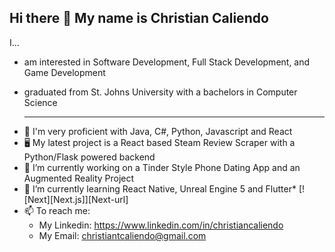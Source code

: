 ## Hi there 👋 My name is Christian Caliendo
I...
- am interested in Software Development, Full Stack Development, and Game Development
- graduated from St. Johns University with a bachelors in Computer Science

  ---

* 💪 I'm very proficient with Java, C#, Python, Javascript and React
* 🖥  My latest project is a React based Steam Review Scraper with a Python/Flask powered backend
* 🔭 I’m currently working on a Tinder Style Phone Dating App and an Augmented Reality Project
* 🌱 I’m currently learning React Native, Unreal Engine 5 and Flutter* [![Next][Next.js]][Next-url]
* 📫 To reach me: 
   - My Linkedin: https://www.linkedin.com/in/christiancaliendo
   - My Email: christiantcaliendo@gmail.com
<!--
**ChrisCaliendo/ChrisCaliendo** is a ✨ _special_ ✨ repository because its `README.md` (this file) appears on your GitHub profile.

Here are some ideas to get you started:

- 🔭 I’m currently working on ...
- 🌱 I’m currently learning 
- 👯 I’m looking to collaborate on ...
- 🤔 I’m looking for help with ...
- 💬 Ask me about ...
- 📫 How to reach me: ...
- 😄 Pronouns: ...
- ⚡ Fun fact: ...
-->
